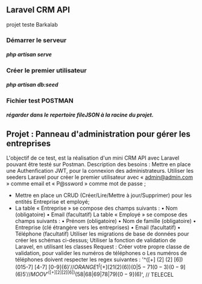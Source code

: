 ## Laravel CRM API
projet teste Barkalab

### Démarrer le serveur 
##### php artisan serve
### Créer le premier utilisateur
##### php artisan db:seed
### Fichier test POSTMAN
##### régarder dans le repertoire fileJSON à la racine du projet.


## Projet : Panneau d'administration pour gérer les entreprises
L'objectif de ce test, est la réalisation d'un mini CRM API avec Laravel pouvant être testé sur Postman.
Description des besoins :
Mettre en place une Authenfication JWT, pour la connexion des administrateurs.
Utiliser les seeders Laravel pour créer le premier utilisateur avec « admin@admin.com » comme email et « P@ssword » comme mot de passe ;
- Mettre en place un CRUD (Créer/Lire/Mettre à jour/Supprimer) pour les entités
  Entreprise et employé;
- La table « Entreprise » se compose des champs suivants :
  • Nom (obligatoire)
  • Email (facultatif)
  La table « Employé » se compose des champs suivants :
  • Prénom (obligatoire)
  • Nom de famille (obligatoire)
  • Entreprise (clé étrangère vers les entreprises)
  • Email (facultatif)
  • Téléphone (facultatif)
  Utiliser les migrations de base de données pour créer les schémas ci-dessus;
  Utiliser la fonction de validation de Laravel, en utilisant les classes Request :
  Créer votre propre classe de validation, pour valider les numéros de téléphones o Les numéros de téléphones doivent respecter les regex suivantes :
  '^([+] (2] (2] [6]) (015-7] [4-7] [0-9]{6}$'
  // ORANGE
  1^([+] (21 (2) (6)) (0|5-71 (0-3) (0-9](6)5'
  // MOOV
  '^([+] [2] [2] [6]) (58|68|69|78|79) [0-9](6)$', // TELECEL
